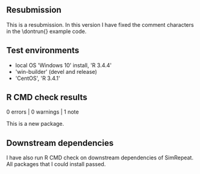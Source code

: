 ## Resubmission
This is a resubmission. In this version I have fixed the comment characters in the \dontrun{} example code.

## Test environments
* local OS 'Windows 10' install, 'R 3.4.4'
* 'win-builder' (devel and release)
* 'CentOS', 'R 3.4.1'

## R CMD check results

0 errors | 0 warnings | 1 note

This is a new package.

## Downstream dependencies

I have also run R CMD check on downstream dependencies of SimRepeat. 
All packages that I could install passed.
